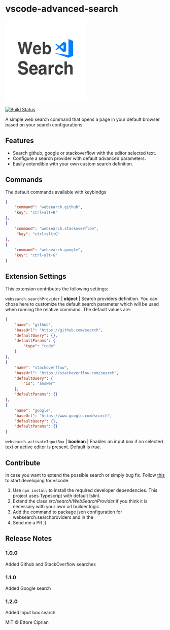 # vscode-advanced-search

![Icon](./icons/icon.png)

[![Build Status](https://travis-ci.com/platinumjesus/vscode-advanced-search-extension.svg?token=azxheXqbanZXKBottx4Z&branch=master)](https://travis-ci.com/platinumjesus/vscode-advanced-search-extension)  

A simple web search command that opens a page in your default browser based on your search configurations.

## Features

- Search github, google or stackoverflow with the editor selected text.
- Configure a search provider with default advanced parameters.
- Easily extendible with your own custom search definition.

## Commands

The default commands available with keybindgs

```json
{
    "command": "websearch.github",
    "key": "ctrl+alt+H"
},
{
    "command": "websearch.stackoverflow",
     "key": "ctrl+alt+O"
},
{
    "command": "websearch.google",
    "key": "ctrl+alt+G"
}
```

## Extension Settings

This extension contributes the following settings:

`websearch.searchProvider` | **object** | Search providers definition. You can chose here to customize the default search parameter which will be used when running the relative command. The default values are:

```json
{
    "name": "github",
    "baseUrl": "https://github.com/search",
    "defaultQuery": {},
    "defaultParams": {
        "type": "code"
    }
},
{
    "name": "stackoverflow",
    "baseUrl": "https://stackoverflow.com/search",
    "defaultQuery": {
        "is": "answer"
    },
    "defaultParams": {}
},
{
    "name": "google",
    "baseUrl": "https://www.google.com/search",
    "defaultQuery": {},
    "defaultParams": {}
}
```

`websearch.activateInputBox` | **boolean** | Enables an input box if no selected text or active editor is present. Default is *true*.

## Contribute

In case you want to extend the possible search or simply bug fix. Follow [this](vsc-extension-quickstart.md) to start developing for vscode.

1. Use `npm install` to install the required developer dependencies. This project uses Typescript with default tslint.
2. Extend the class *src/search/WebSearchProvider* if you think it is necessary with your own url builder logic.
3. Add the command to package json configuration for websearch.searchproviders and in the 
4. Send me a PR ;)

## Release Notes

### 1.0.0

Added Github and StackOverflow searches

### 1.1.0

Added Google search

### 1.2.0

Added Input box search


MIT © Ettore Ciprian